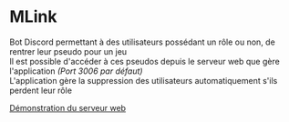 # MLink
Bot Discord permettant à des utilisateurs possédant un rôle ou non, de rentrer leur pseudo pour un jeu  
Il est possible d'accéder à ces pseudos depuis le serveur web que gère l'application *(Port 3006 par défaut)*   
L'application gère la suppression des utilisateurs automatiquement s'ils perdent leur rôle  
  
[Démonstration du serveur web](http://maner.fr:3006/ "Démonstration du serveur web")
